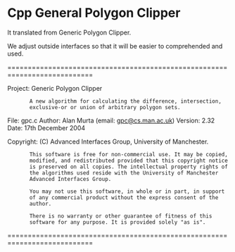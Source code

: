 # Cpp General Polygon Clipper

It translated from Generic Polygon Clipper. 

We adjust outside interfaces so that it will be easier to comprehended and used.

===========================================================================

Project:   Generic Polygon Clipper

           A new algorithm for calculating the difference, intersection,
           exclusive-or or union of arbitrary polygon sets.

File:      gpc.c
Author:    Alan Murta (email: <gpc@cs.man.ac.uk>)
Version:   2.32
Date:      17th December 2004

Copyright: (C) Advanced Interfaces Group,
           University of Manchester.

           This software is free for non-commercial use. It may be copied,
           modified, and redistributed provided that this copyright notice
           is preserved on all copies. The intellectual property rights of
           the algorithms used reside with the University of Manchester
           Advanced Interfaces Group.

           You may not use this software, in whole or in part, in support
           of any commercial product without the express consent of the
           author.

           There is no warranty or other guarantee of fitness of this
           software for any purpose. It is provided solely "as is".

===========================================================================
